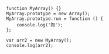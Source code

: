     
        function MyArray() {}
        MyArray.prototype = new Array();
        MyArray.prototype.run = function () {
            console.log('跑');
        };
    
        var arr2 = new MyArray();
        console.log(arr2);